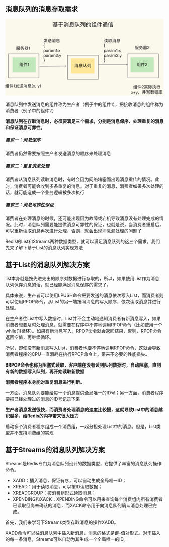 ## 消息队列的消息存取需求

<img src=".assets/image-20210825164929252.png" alt="image-20210825164929252" style="zoom:50%;" />

消息队列中发送消息的组件称为生产者（例子中的组件1），把接收消息的组件称为消费者（例子中的组件2）

**消息队列在存取消息时，必须要满足三个需求，分别是消息保序、处理重复的消息和保证消息可靠性。**

##### 需求一：消息保序

消费者仍然需要按照生产者发送消息的顺序来处理消息

##### 需求二：重复消息处理

消费者从消息队列读取消息时，有时会因为网络堵塞而出现消息重传的情况。此时，消费者可能会收到多条重复的消息。对于重复的消息，消费者如果多次处理的话，就可能造成一个业务逻辑被多次执行

##### 需求三：消息可靠性保证

消费者在处理消息的时候，还可能出现因为故障或宕机导致消息没有处理完成的情况。此时，消息队列需要能提供消息可靠性的保证，也就是说，当消费者重启后，可以重新读取消息再次进行处理，否则，就会出现消息漏处理的问题了

Redis的List和Streams两种数据类型，就可以满足消息队列的这三个需求。我们先来了解下基于List的消息队列实现方法

## 基于List的消息队列解决方案

list本身就是按先进先出的顺序对数据进行存取的，所以，如果使用List作为消息队列保存消息的话，就已经能满足消息保序的需求了。

具体来说，生产者可以使用LPUSH命令把要发送的消息依次写入List，而消费者则可以使用RPOP命令，从List的另一端按照消息的写入顺序，依次读取消息并进行处理。

在生产者往List中写入数据时，List并不会主动地通知消费者有新消息写入，如果消费者想要及时处理消息，就需要在程序中不停地调用RPOP命令（比如使用一个while(1)循环）。如果有新消息写入，RPOP命令就会返回结果，否则，RPOP命令返回空值，再继续循环。

所以，即使没有新消息写入List，消费者也要不停地调用RPOP命令，这就会导致消费者程序的CPU一直消耗在执行RPOP命令上，带来不必要的性能损失。

**BRPOP命令也称为阻塞式读取，客户端在没有读到队列数据时，自动阻塞，直到有新的数据写入队列，再开始读取新数据**



**消费者程序本身能对重复消息进行判断。**

一方面，消息队列要能给每一个消息提供全局唯一的ID号；另一方面，消费者程序要把已经处理过的消息的ID号记录下来

**生产者消息发送很快，而消费者处理消息的速度比较慢，这就导致List中的消息越积越多，给Redis的内存带来很大压力**

启动多个消费者程序组成一个消费组，一起分担处理List中的消息。但是，List类型并不支持消费组的实现

## 基于Streams的消息队列解决方案

Streams是Redis专门为消息队列设计的数据类型，它提供了丰富的消息队列操作命令。

- XADD：插入消息，保证有序，可以自动生成全局唯一ID；
- XREAD：用于读取消息，可以按ID读取数据；
- XREADGROUP：按消费组形式读取消息；
- XPENDING和XACK：XPENDING命令可以用来查询每个消费组内所有消费者已读取但尚未确认的消息，而XACK命令用于向消息队列确认消息处理已完成。

首先，我们来学习下Streams类型存取消息的操作XADD。

XADD命令可以往消息队列中插入新消息，消息的格式是键-值对形式。对于插入的每一条消息，Streams可以自动为其生成一个全局唯一的ID。


